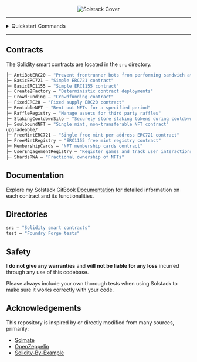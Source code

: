 
<p align="center">
  <img src="assets/solstack-cover.png" alt="Solstack Cover"/>
</p>

---

<details>
<summary>Quickstart Commands</summary>

Run this command to install dependencies, compile contracts, and execute all tests:

```bash
make
```

## Setting Up Environment Variables


Create a .env file in the project directory.


In the .env file, provide the following environment variable by replacing <url> with your  RPC URL. For example:


```bash
<RPC_URL>=<url>
```


Running the Test Suite
Now that you've set up your environment variables, follow these steps to run the test suite:
In the terminal, run the following commands:

```bash
 source .env
 forge test --fork-url $<RPC_URL>
 ```

## Running a Single Test Suite

To run specific test suites, use:

```bash
forge test --match-path "test/Soulbound.t.sol" --fork-url $RPC_URL
or
forge test --match-path "test/upgradeable/ShardsRWA/*.t.sol" --fork-url $RPC_URL
```

## Coverage

To generate coverage reports, first install genhtml:

```bash
brew install genhtml
```

> Note: If you encounter the error No available formula with the name "genhtml". Did you mean ekhtml?, run the following command:

```bash
brew install lcov
```

Finally, generate the coverage report with:

```bash
yarn run coverage
```
</details>

---


## Contracts

The Solidity smart contracts are located in the `src` directory.

```ml
├─ AntiBotERC20 — "Prevent frontrunner bots from performing sandwich attacks"
├─ BasicERC721 — "Simple ERC721 contract"
├─ BasicERC1155 — "Simple ERC1155 contract"
├─ Create2Factory — "Deterministic contract deployments"
├─ CrowdFunding — "Crowdfunding contract"
├─ FixedERC20 — "Fixed supply ERC20 contract"
├─ RentableNFT — "Rent out NFTs for a specified period"
├─ RaffleRegistry — "Manage assets for third party raffles"
├─ StakingCooldownSilo — "Securely store staking tokens during cooldown period"
├─ SoulboundNFT — "Single mint, non-transferable NFT contract"
upgradeable/
├─ FreeMintERC721 — "Single free mint per address ERC721 contract"
├─ FreeMintRegistry — "ERC1155 free mint registry contract"
├─ MembershipCards — "NFT membership cards contract"
├─ UserEngagementRegistry — "Register games and track user interactions"
├─ ShardsRWA — "Fractional ownership of NFTs"

```

## Documentation
Explore my Solstack GitBook [Documentation](https://passandscore.gitbook.io/solstack) for detailed information on each contract and its functionalities.

## Directories

```ml
src — "Solidity smart contracts"
test — "Foundry Forge tests"
```

## Safety


I **do not give any warranties** and **will not be liable for any loss** incurred through any use of this codebase.

Please always include your own thorough tests when using Solstack to make sure it works correctly with your code.  

## Acknowledgements

This repository is inspired by or directly modified from many sources, primarily:

- [Solmate](https://github.com/transmissions11/solmate)
- [OpenZeppelin](https://github.com/OpenZeppelin/openzeppelin-contracts)
- [Solidity-By-Example](https://github.com/solidity-by-example/solidity-by-example.github.io)

